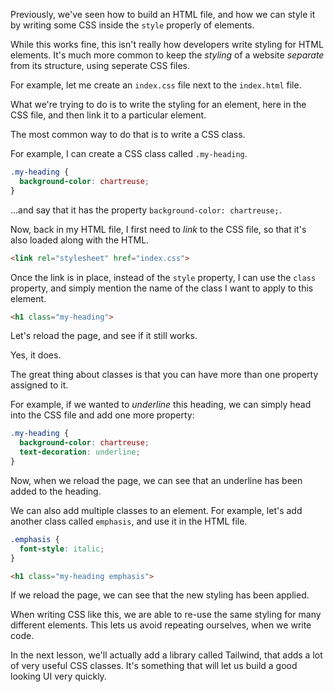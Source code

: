 Previously, we've seen how to build an HTML file, and how we can style it by writing some CSS inside the `style` properly of elements.

While this works fine, this isn't really how developers write styling for HTML elements. It's much more common to keep the _styling_ of a website _separate_ from its structure, using seperate CSS files.

For example, let me create an `index.css` file next to the `index.html` file.

What we're trying to do is to write the styling for an element, here in the CSS file, and then link it to a particular element.

The most common way to do that is to write a CSS class.

For example, I can create a CSS class called `.my-heading`.

```css
.my-heading {
  background-color: chartreuse;
}
```

...and say that it has the property `background-color: chartreuse;`.

Now, back in my HTML file, I first need to _link_ to the CSS file, so that it's also loaded along with the HTML.

```html
<link rel="stylesheet" href="index.css">
```

Once the link is in place, instead of the `style` property, I can use the `class` property, and simply mention the name of the class I want to apply to this element.

```html
<h1 class="my-heading">
```

Let's reload the page, and see if it still works.

Yes, it does.

The great thing about classes is that you can have more than one property assigned to it.

For example, if we wanted to _underline_ this heading, we can simply head into the CSS file and add one more property:

```css
.my-heading {
  background-color: chartreuse;
  text-decoration: underline;
}
```

Now, when we reload the page, we can see that an underline has been added to the heading.

We can also add multiple classes to an element. For example, let's add another class called `emphasis`, and use it in the HTML file.

```css
.emphasis {
  font-style: italic;
}
```

```html
<h1 class="my-heading emphasis">
```

If we reload the page, we can see that the new styling has been applied.

When writing CSS like this, we are able to re-use the same styling for many different elements. This lets us avoid repeating ourselves, when we write code.

In the next lesson, we'll actually add a library called Tailwind, that adds a lot of very useful CSS classes. It's something that will let us build a good looking UI very quickly.
